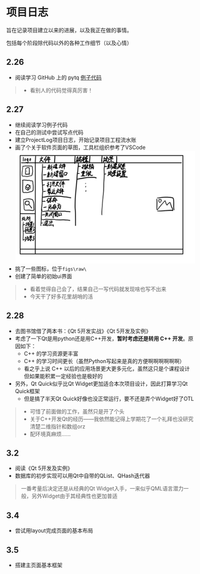 # 项目日志

旨在记录项目建立以来的进展，以及我正在做的事情。

包括每个阶段除代码以外的各种工作细节（以及心情）

## 2.26

- 阅读学习 GitHub 上的 pytq [例子代码](https://github.com/pyqt/examples)

> - 看别人的代码觉得真厉害！

## 2.27

- 继续阅读学习例子代码
- 在自己的测试中尝试写点代码
- 建立ProjectLog项目日志，开始记录项目工程流水账
- 画了个关于软件页面的草图，工具栏组织参考了VSCode
  ![ ](figs/主界面_v1.0.jpg)
- 挑了一些图标，位于`figs\raw\`
- 创建了简单的初始ui界面

> - 看着觉得自己会了，结果自己一写代码就发现啥也写不出来
> - 今天干了好多花里胡哨的活

## 2.28

- 去图书馆借了两本书：《Qt 5开发实战》《Qt 5开发及实例》
- 考虑了一下Qt是用python还是用C++开发，**暂时考虑还是转用 C++ 开发**。原因如下：
  - C++ 的学习资源更丰富
  - C++ 的学习时间更长（虽然Python写起来是真的方便啊啊啊啊啊啊）
  - 看之乎上说 C++ 以后的应用场景更大更多元化，虽然这只是个课程设计但如果能积累一定经验也是极好的
- 另外，Qt Quick似乎比Qt Widget更加适合本次项目设计，因此打算学习Qt Quick框架
  - 但是搞了半天Qt Quick好像也没正常运行，要不还是弄个Widget好了OTL

> - 可惜了前面做的工作，虽然只是开了个头
> - 关于C++开发Qt的经历——我依然能记得上学期花了一个礼拜也没研究清楚二维指针和数组orz
> - 配环境真麻烦……

## 3.2

- 阅读《Qt 5开发及实例》
- 数据库的初步实现可以用Qt中自带的QList、QHash迭代器

> 一番考量后决定还是从经典的Qt Widget入手，一来似乎QML语言潜力一般，另外Widget由于其经典性也更加普适

## 3.4

- 尝试用layout完成页面的基本布局

## 3.5

- 搭建主页面基本框架
